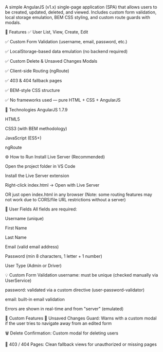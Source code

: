 A simple AngularJS (v1.x) single-page application (SPA) that allows users to be created, updated, deleted, and viewed. Includes custom form validation, local storage emulation, BEM CSS styling, and custom route guards with modals.

🚀 Features ✅ User List, View, Create, Edit

✅ Custom Form Validation (username, email, password, etc.)

✅ LocalStorage-based data emulation (no backend required)

✅ Custom Delete & Unsaved Changes Modals

✅ Client-side Routing (ngRoute)

✅ 403 & 404 fallback pages

✅ BEM-style CSS structure

✅ No frameworks used — pure HTML + CSS + AngularJS

🧠 Technologies AngularJS 1.7.9

HTML5

CSS3 (with BEM methodology)

JavaScript (ES5+)

ngRoute


⚙️ How to Run Install Live Server (Recommended)

Open the project folder in VS Code

Install the Live Server extension

Right-click index.html → Open with Live Server

OR just open index.html in any browser (Note: some routing features may not work due to CORS/file URL restrictions without a server)

👤 User Fields All fields are required:

Username (unique)

First Name

Last Name

Email (valid email address)

Password (min 8 characters, 1 letter + 1 number)

User Type (Admin or Driver)

💡 Custom Form Validation username: must be unique (checked manually via UserService)

password: validated via a custom directive (user-password-validator)

email: built-in email validation

Errors are shown in real-time and from "server" (emulated)

🧩 Custom Features 🛑 Unsaved Changes Guard: Warns with a custom modal if the user tries to navigate away from an edited form

🗑 Delete Confirmation: Custom modal for deleting users

🚫 403 / 404 Pages: Clean fallback views for unauthorized or missing pages